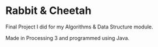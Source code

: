 # Rabbit & Cheetah

Final Project I did for my Algorithms & Data Structure module.

Made in Processing 3 and programmed using Java.
